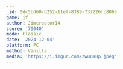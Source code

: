 ```yaml
---
_id: 0dc5bd60-b252-11ef-8389-737226fc8065
game: jf
author: Jimcreator14
score: '79040'
mode: Classic
date: '2024-12-04'
platform: PC
method: Vanilla
media: 'https://i.imgur.com/zwuGW8p.jpeg'
---
```


